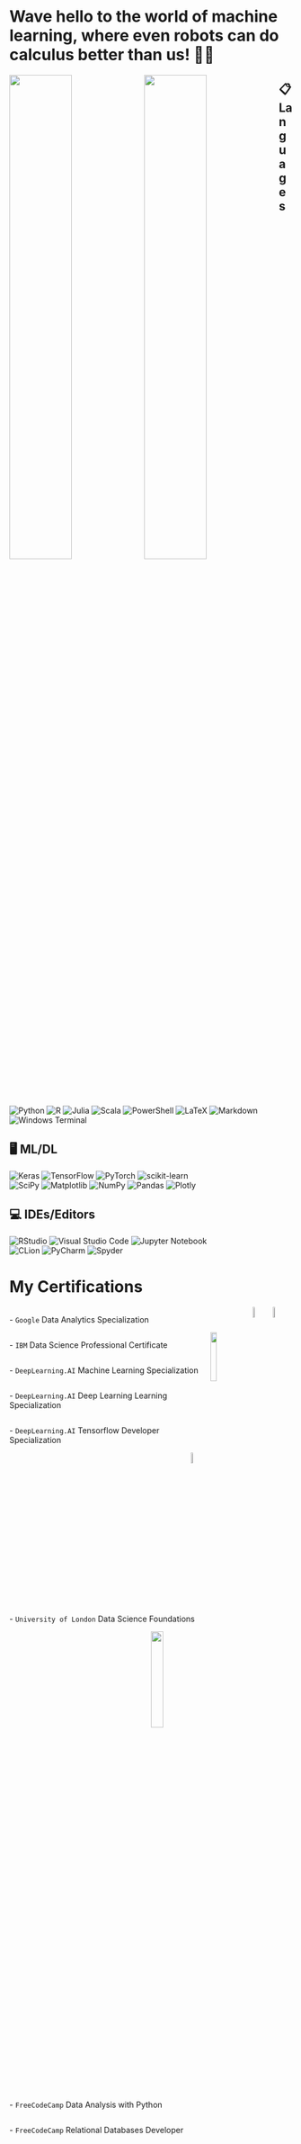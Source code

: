 # Wave hello to the world of machine learning, where even robots can do calculus better than us! 🤖🧮

<img align = "left" width = "47%" src = "https://github-readme-stats.vercel.app/api?username=Mephistopheles-0&show_icons=true&theme=radical"/>

<img align = "left" width = "47%" src = "https://github-readme-stats.vercel.app/api/top-langs/?username=Mephistopheles-0&layout=compact"/>

## 📋 Languages
![Python](https://img.shields.io/badge/python-3670A0?style=for-the-badge&logo=python&logoColor=ffdd54)
![R](https://img.shields.io/badge/r-%23276DC3.svg?style=for-the-badge&logo=r&logoColor=white)
![Julia](https://img.shields.io/badge/-Julia-9558B2?style=for-the-badge&logo=julia&logoColor=white)
![Scala](https://img.shields.io/badge/scala-%23DC322F.svg?style=for-the-badge&logo=scala&logoColor=white)
![PowerShell](https://img.shields.io/badge/PowerShell-%235391FE.svg?style=for-the-badge&logo=powershell&logoColor=white)
![LaTeX](https://img.shields.io/badge/latex-%23008080.svg?style=for-the-badge&logo=latex&logoColor=white)
![Markdown](https://img.shields.io/badge/markdown-%23000000.svg?style=for-the-badge&logo=markdown&logoColor=white)
![Windows Terminal](https://img.shields.io/badge/Windows%20Terminal-%234D4D4D.svg?style=for-the-badge&logo=windows-terminal&logoColor=white)


## 🖥️ ML/DL
![Keras](https://img.shields.io/badge/Keras-%23D00000.svg?style=for-the-badge&logo=Keras&logoColor=white)
![TensorFlow](https://img.shields.io/badge/TensorFlow-%23FF6F00.svg?style=for-the-badge&logo=TensorFlow&logoColor=white)
![PyTorch](https://img.shields.io/badge/PyTorch-%23EE4C2C.svg?style=for-the-badge&logo=PyTorch&logoColor=white)
![scikit-learn](https://img.shields.io/badge/scikit--learn-%23F7931E.svg?style=for-the-badge&logo=scikit-learn&logoColor=white)\
![SciPy](https://img.shields.io/badge/SciPy-%230C55A5.svg?style=for-the-badge&logo=scipy&logoColor=%white)
![Matplotlib](https://img.shields.io/badge/Matplotlib-%23ffffff.svg?style=for-the-badge&logo=Matplotlib&logoColor=black)
![NumPy](https://img.shields.io/badge/numpy-%23013243.svg?style=for-the-badge&logo=numpy&logoColor=white)
![Pandas](https://img.shields.io/badge/pandas-%23150458.svg?style=for-the-badge&logo=pandas&logoColor=white)
![Plotly](https://img.shields.io/badge/Plotly-%233F4F75.svg?style=for-the-badge&logo=plotly&logoColor=white)



## 💻 IDEs/Editors
![RStudio](https://img.shields.io/badge/RStudio-4285F4?style=for-the-badge&logo=rstudio&logoColor=white)
![Visual Studio Code](https://img.shields.io/badge/Visual%20Studio%20Code-0078d7.svg?style=for-the-badge&logo=visual-studio-code&logoColor=white)
![Jupyter Notebook](https://img.shields.io/badge/jupyter-%23FA0F00.svg?style=for-the-badge&logo=jupyter&logoColor=white)\
![CLion](https://img.shields.io/badge/CLion-black?style=for-the-badge&logo=clion&logoColor=white)
![PyCharm](https://img.shields.io/badge/pycharm-143?style=for-the-badge&logo=pycharm&logoColor=black&color=black&labelColor=green)
![Spyder](https://img.shields.io/badge/Spyder-838485?style=for-the-badge&logo=spyder%20ide&logoColor=maroon)


# My Certifications

<div>
  <img src="https://www.google.com/images/branding/googlelogo/1x/googlelogo_color_272x92dp.png" style="float:right; width:7%;">
  <p style="float:left; width:70%;"> - <code>Google</code> Data Analytics Specialization</p>
  <img src="https://www.betterbuys.com/wp-content/uploads/2015/07/IBM.png" style="float:right; width:7%;">
  <p style="float:left; width:70%;"> - <code>IBM</code> Data Science Professional Certificate</p>
  <img src="https://d3njjcbhbojbot.cloudfront.net/api/utilities/v1/imageproxy/http://coursera-university-assets.s3.amazonaws.com/67/dfedb83a7341b0927a05af4ebb1c14/LogoFiles_DeepLearning_Coursera_wide.png?auto=format%2Ccompress&dpr=1" style="float:right; width:15%;">
  <p style="float:left; width:70%;">  - <code>DeepLearning.AI</code> Machine Learning Specialization</p>
  <p style="float:left; width:70%;">  - <code>DeepLearning.AI</code> Deep Learning Learning Specialization</p>
  <p style="float:left; width:70%;">  - <code>DeepLearning.AI</code> Tensorflow Developer Specialization</p>
  <img src="https://www.denverprintingcompany.com/wp-content/uploads/2016/09/UofLondon_logo.png" style="float:right; width:7%;">
  <p style="float:left; width:70%;">  - <code>University of London</code> Data Science Foundations</p>
  <img src="https://www.nwoinnovation.ca/upload/images/freecodecamp-alternative-01.png" style="float:right; width:21%;">
  <p style="float:left; width:70%;">  - <code>FreeCodeCamp</code> Data Analysis with Python</p>
  <p style="float:left; width:70%;">  - <code>FreeCodeCamp</code> Relational Databases Developer</p>  
</div>

